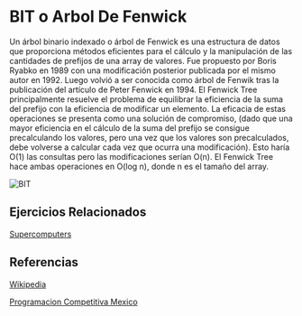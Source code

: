 # BIT o Arbol De Fenwick
Un árbol binario indexado o árbol de Fenwick es una estructura de datos que proporciona métodos eficientes para el cálculo y la manipulación de las cantidades de prefijos de una array de valores. Fue propuesto por Boris Ryabko en 1989 con una modificación posterior publicada por el mismo autor en 1992. Luego volvió a ser conocida como árbol de Fenwik tras la publicación del artículo de Peter Fenwick en 1994.  El Fenwick Tree principalmente resuelve el problema de equilibrar la eficiencia de la suma del prefijo con la eficiencia de modificar un elemento. La eficacia de estas operaciones se presenta como una solución de compromiso, (dado que una mayor eficiencia en el cálculo de la suma del prefijo se consigue precalculando los valores, pero una vez que los valores son precalculados, debe volverse a calcular cada vez que ocurra una modificación). Esto haría O(1) las consultas pero las modificaciones serían O(n). El Fenwick Tree hace ambas operaciones en O(log n), donde n es el tamaño del array.

![BIT](https://prodeportiva.files.wordpress.com/2013/02/abi11.png)
## Ejercicios Relacionados
[Supercomputers](https://open.kattis.com/problems/supercomputer)

## Referencias
[Wikipedia](https://es.wikipedia.org/wiki/%C3%81rbol_binario_indexado)

[Programacion Competitiva Mexico](https://www.youtube.com/watch?v=fPAEZloj2L0)
